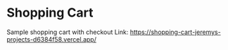 # Shopping Cart

Sample shopping cart with checkout
Link: https://shopping-cart-jeremys-projects-d6384f58.vercel.app/
